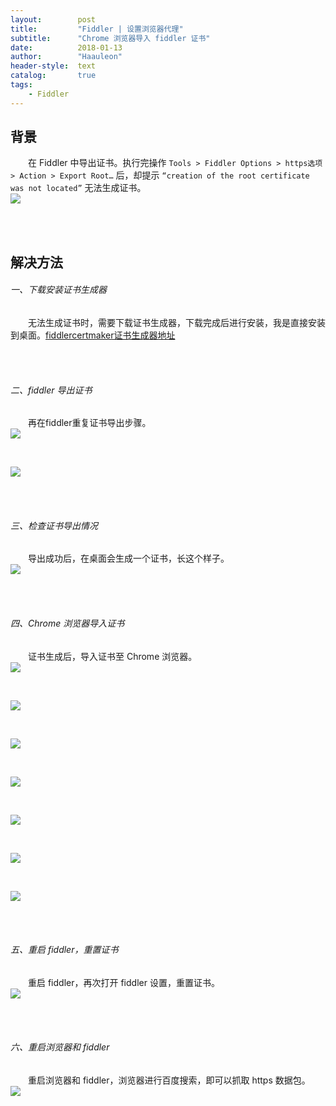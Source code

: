 ```yaml
---
layout:        post
title:         "Fiddler | 设置浏览器代理"
subtitle:      "Chrome 浏览器导入 fiddler 证书"
date:          2018-01-13
author:        "Haauleon"
header-style:  text
catalog:       true
tags:
    - Fiddler
---
```



## 背景
&emsp;&emsp;在 Fiddler 中导出证书。执行完操作 `Tools > Fiddler Options > https选项 > Action > Export Root…` 后，却提示 `“creation of the root certificate was not located”` 无法生成证书。         
![](\img\in-post\post-fiddler\2018-01-13-fiddler-chrome-1.png)          

<br><br>

## 解决方法
###### 一、下载安装证书生成器     
&emsp;&emsp;无法生成证书时，需要下载证书生成器，下载完成后进行安装，我是直接安装到桌面。[fiddlercertmaker证书生成器地址](http://www.telerik.com/docs/default-source/fiddler/addons/fiddlercertmaker.exe?sfvrsn=2)         

<br><br>

###### 二、fiddler 导出证书       
&emsp;&emsp;再在fiddler重复证书导出步骤。                    
![](\img\in-post\post-fiddler\2018-01-13-fiddler-chrome-2.png)          

<br>
 
![](\img\in-post\post-fiddler\2018-01-13-fiddler-chrome-3.png)            

<br><br>

###### 三、检查证书导出情况        
&emsp;&emsp;导出成功后，在桌面会生成一个证书，长这个样子。         
![](\img\in-post\post-fiddler\2018-01-13-fiddler-chrome-4.png)          

<br><br>

###### 四、Chrome 浏览器导入证书     
&emsp;&emsp;证书生成后，导入证书至 Chrome 浏览器。                
![](\img\in-post\post-fiddler\2018-01-13-fiddler-chrome-5.png)          

<br>

![](\img\in-post\post-fiddler\2018-01-13-fiddler-chrome-6.png)       

<br>
 
![](\img\in-post\post-fiddler\2018-01-13-fiddler-chrome-7.png)       

<br>

![](\img\in-post\post-fiddler\2018-01-13-fiddler-chrome-8.png)       

<br>   

![](\img\in-post\post-fiddler\2018-01-13-fiddler-chrome-9.png)       

<br>

![](\img\in-post\post-fiddler\2018-01-13-fiddler-chrome-10.png)       

<br> 

![](\img\in-post\post-fiddler\2018-01-13-fiddler-chrome-11.png)          

<br><br>

###### 五、重启 fiddler，重置证书        
&emsp;&emsp;重启 fiddler，再次打开 fiddler 设置，重置证书。      
![](\img\in-post\post-fiddler\2018-01-13-fiddler-chrome-12.png)         

<br><br>  

###### 六、重启浏览器和 fiddler    
&emsp;&emsp;重启浏览器和 fiddler，浏览器进行百度搜索，即可以抓取 https 数据包。             
![](\img\in-post\post-fiddler\2018-01-13-fiddler-chrome-13.png) 









